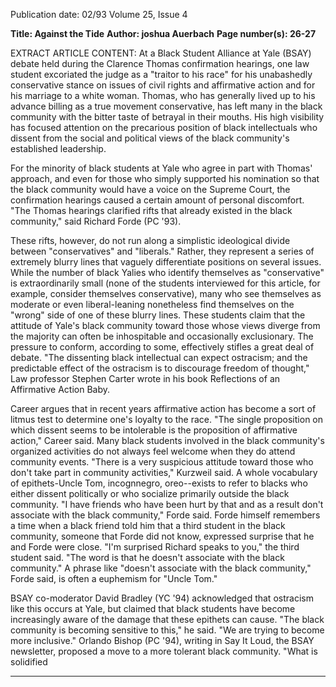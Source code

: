 Publication date: 02/93
Volume 25, Issue 4

**Title: Against the Tide**
**Author: joshua Auerbach**
**Page number(s): 26-27**

EXTRACT ARTICLE CONTENT:
At a Black Student Alliance at Yale (BSAY) debate held during the Clarence Thomas confirmation hearings, one law student excoriated the judge as a "traitor to his race" for his unabashedly conservative stance on issues of civil rights and affirmative action and for his marriage to a white woman. Thomas, who has generally lived up to his advance billing as a true movement conservative, has left many in the black community with the bitter taste of betrayal in their mouths. His high visibility has focused attention on the precarious position of black intellectuals who dissent from the social and political views of the black community's established leadership. 

For the minority of black students at Yale who agree in part with Thomas' approach, and even for those who simply supported his nomination so that the black community would have a voice on the Supreme Court, the confirmation hearings caused a certain amount of personal discomfort. "The Thomas hearings clarified rifts that already existed in the black community," said Richard Forde (PC '93). 

These rifts, however, do not run along a simplistic ideological divide between "conservatives" and "liberals." Rather, they represent a series of extremely blurry lines that vaguely differentiate positions on several issues. While the number of black Yalies who identify themselves as "conservative" is extraordinarily small (none of the students interviewed for this article, for example, consider themselves conservative), many who see themselves as moderate or even liberal-leaning nonetheless find themselves on the "wrong" side of one of these blurry lines. These students claim that the attitude of Yale's black community toward those whose views diverge from the majority can often be inhospitable and occasionally exclusionary. The pressure to conform, according to some, effectively stifles a great deal of debate. "The dissenting black intellectual can expect ostracism; and the predictable effect of the ostracism is to discourage freedom of thought," Law professor Stephen Carter wrote in his book Reflections of an Affirmative Action Baby. 

Career argues that in recent years affirmative action has become a sort of litmus test to determine one's loyalty to the race. "The single proposition on which dissent seems to be intolerable is the proposition of affirmative action," Career said. Many black students involved in the black community's organized activities do not always feel welcome when they do attend community events. "There is a very suspicious attitude toward those who don't take part in community activities," Kurzweil said. A whole vocabulary of epithets-Uncle Tom, incognnegro, oreo--exists to refer to blacks who either dissent politically or who socialize primarily outside the black community. "I have friends who have been hurt by that and as a result don't associate with the black community," Forde said. Forde himself remembers a time when a black friend told him that a third student in the black community, someone that Forde did not know, expressed surprise that he and Forde were close. "I'm surprised Richard speaks to you," the third student said. "The word is that he doesn't associate with the black community." A phrase like "doesn't associate with the black community," Forde said, is often a euphemism for "Uncle Tom." 

BSAY co-moderator David Bradley (YC '94) acknowledged that ostracism like this occurs at Yale, but claimed that black students have become increasingly aware of the damage that these epithets can cause. "The black community is becoming sensitive to this," he said. "We are trying to become more inclusive." Orlando Bishop (PC '94), writing in Say It Loud, the BSAY newsletter, proposed a move to a more tolerant black community. "What is solidified


---
